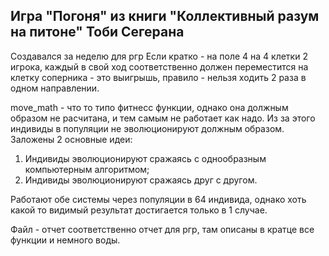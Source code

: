 ## Игра "Погоня" из книги "Коллективный разум на питоне" Тоби Сегерана

Создавался за неделю для ргр
Если кратко - на поле 4 на 4 клетки 2 игрока, каждый в свой ход соответственно должен переместится на клетку соперника - это выигрышь,
правило - нельзя ходить 2 раза в одном направлении.

move_math - что то типо фитнесс функции, однако она должным образом не расчитана, и тем самым не работает как надо. Из за этого индивиды в популяции не эволюционируют должным образом. 
Заложены 2 основные идеи:
1. Индивиды эволюционируют сражаясь с однообразным компьютерным алгоритмом;
2. Индивиды эволюционируют сражаясь друг с другом.

Работают обе системы через популяции в 64 индивида, однако хоть какой то видимый результат достигается только в 1 случае.

Файл - отчет соответственно отчет для ргр, там описаны в кратце все функции и немного воды.
